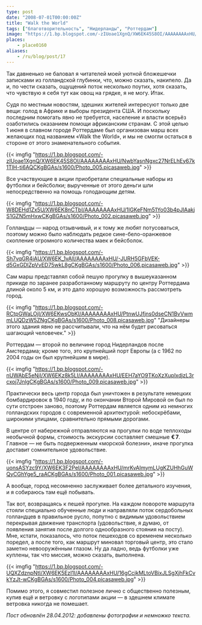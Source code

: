 ```yaml
---
type: post
date: "2008-07-01T00:00:00Z"
title: "Walk the World"
tags: ["благотворительность", "Нидерланды", "Роттердам"]
image: "https://1.bp.blogspot.com/-zIUoae1XgnQ/XW6EK45S8OI/AAAAAAAAxHU/NwbYasnNgxc27NrELhEy67k1TlH-ti6AQCKgBGAs/s1600/Photo_005.picasaweb.jpg"
places:
    - place0160
aliases:
    - /ru/blog/post/17
---
```


Так давненько не баловал я читателей моей уютной бложешечки записками из голландской глубинки, что, можно сказать, накипело. Да и, по чести сказать, ощущений поток несколько поутих, хотя сказать, что чувствую я себя тут как овощ на грядке, я не могу. Итак.

Судя по местным новостям, здешних жителей интересуют только две вещи: голод в Африке и выборы президента США. И поскольку последним помогать явно не требуется, население и власти всерьёз озаботились оказанием помощи африканским странам. С этой целью 1&nbsp;июня в славном городе Роттердаме был организован марш всех желающих под названием «Walk the World», и мы не смогли остаться в стороне от этого знаменательного события.

{{< imgfig "https://1.bp.blogspot.com/-zIUoae1XgnQ/XW6EK45S8OI/AAAAAAAAxHU/NwbYasnNgxc27NrELhEy67k1TlH-ti6AQCKgBGAs/s1600/Photo_005.picasaweb.jpg" >}}

<!--more-->

Все участвующие в акции приобретали специальные наборы из футболки и бейсболки; вырученные от этого деньги шли непосредственно на помощь голодающим детям.

{{< imgfig "https://1.bp.blogspot.com/-W8DEHd1Zx5U/XW6EK8nCTbI/AAAAAAAAxHU/1lGKeFNm51Yo03b4pJlAakjS1GZN5mHxwCKgBGAs/s1600/Photo_002.picasaweb.jpg" >}}

Голландцы — народ отзывчивый, и к тому же любят потусоваться, поэтому можно было наблюдать редкое сине-бело-оранжевое скопление огромного количества маек и бейсболок.

{{< imgfig "https://1.bp.blogspot.com/-Sh7vqGR4iAU/XW6EK_1vAlI/AAAAAAAAxHU/-JURH5GFbVEK-d5GxGDlZpVvED75wkL8gCKgBGAs/s1600/Photo_006.picasaweb.jpg" >}}

Сам марш представлял собой пешую прогулку в вышеуказанном прикиде по заранее разработанному маршруту по центру Роттердама длиной около 5&nbsp;км, и это дало хорошую возможность рассмотреть город.

{{< imgfig "https://1.bp.blogspot.com/-RCtpGWaLOjI/XW6EKwsObKI/AAAAAAAAxHU/PtnwUJfjns0dseCN1BvVwmmLUQDzW5ZNgCKgBGAs/s1600/Photo_008.picasaweb.jpg" "Дизайнеры этого здания явно не рассчитывали, что на нём будет рисоваться шагающий человечек." >}}

Роттердам — второй по величине город Нидерландов после Амстердама; кроме того, это крупнейший порт Европы (а с 1962 по 2004 годы он был крупнейшим в мире).

{{< imgfig "https://1.bp.blogspot.com/-nUWAbE5eNjI/XW6EKz8k5LI/AAAAAAAAxHU/EEH7aYO9TKoXzXuplxdjzL3rcxoj7JnlgCKgBGAs/s1600/Photo_009.picasaweb.jpg" >}}

Практически весь центр города был уничтожен в результате немецких бомбардировок в 1940 году, и по окончании Второй Мировой он был по сути отстроен заново, поэтому Роттердам является одним из немногих голландских городов с современной архитектурой: небоскрёбами, широкими улицами, сравнительно прямыми дорогами.

В центре от набережной отправляются на прогулки по воде теплоходы необычной формы, стоимость экскурсии составляет смешные **€ 7**. Главное — не быть подверженным «морской болезни», иначе прогулка доставит сомнительное удовольствие.

{{< imgfig "https://1.bp.blogspot.com/-uonsASYzc9Y/XW6EK3F2PeI/AAAAAAAAxHU/mrKvAImymLUgKZUHhGuWQyCGhYge5_raACKgBGAs/s1600/Photo_001.picasaweb.jpg" >}}

А вообще, город несомненно заслуживает более детального изучения, и я собираюсь там ещё побывать.

Так вот, возвращаясь к пешей прогулке. На каждом повороте маршрута стояли специально обученные люди и направляли поток сердобольных голландцев в правильное русло, попутно с видимым удовольствием перекрывая движение транспорта (удовольствие, я думаю, от появления занятия после долгого однообразного стояния на посту). Мне, кстати, показалось, что поток пешеходов со временем несколько поредел, а после того, как маршрут миновал торговый центр, это стало заметно невооружённым глазом. Ну да ладно, ведь футболки уже куплены, так что миссия, можно сказать, выполнена.

{{< imgfig "https://1.bp.blogspot.com/-UQXZdznpNtI/XW6EK5EzI1I/AAAAAAAAxHU/16gCcjkMLtoVBixJLSgXjhFkCvkYzJt-wCKgBGAs/s1600/Photo_004.picasaweb.jpg" >}}

Помимо этого, я совместил полезное лично с общественно полезным, купив ещё и ветровку с логотипами акции — в здешнем климате ветровка никогда не помешает.

*Пост обновлён 28.04.2012: добавлены фотографии и немножко текста.*
